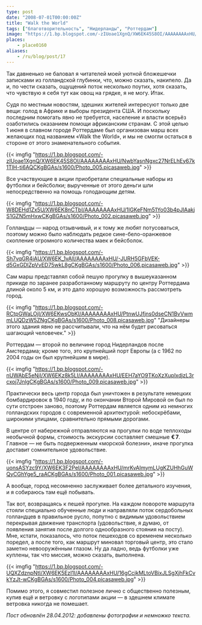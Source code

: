 ```yaml
---
type: post
date: "2008-07-01T00:00:00Z"
title: "Walk the World"
tags: ["благотворительность", "Нидерланды", "Роттердам"]
image: "https://1.bp.blogspot.com/-zIUoae1XgnQ/XW6EK45S8OI/AAAAAAAAxHU/NwbYasnNgxc27NrELhEy67k1TlH-ti6AQCKgBGAs/s1600/Photo_005.picasaweb.jpg"
places:
    - place0160
aliases:
    - /ru/blog/post/17
---
```


Так давненько не баловал я читателей моей уютной бложешечки записками из голландской глубинки, что, можно сказать, накипело. Да и, по чести сказать, ощущений поток несколько поутих, хотя сказать, что чувствую я себя тут как овощ на грядке, я не могу. Итак.

Судя по местным новостям, здешних жителей интересуют только две вещи: голод в Африке и выборы президента США. И поскольку последним помогать явно не требуется, население и власти всерьёз озаботились оказанием помощи африканским странам. С этой целью 1&nbsp;июня в славном городе Роттердаме был организован марш всех желающих под названием «Walk the World», и мы не смогли остаться в стороне от этого знаменательного события.

{{< imgfig "https://1.bp.blogspot.com/-zIUoae1XgnQ/XW6EK45S8OI/AAAAAAAAxHU/NwbYasnNgxc27NrELhEy67k1TlH-ti6AQCKgBGAs/s1600/Photo_005.picasaweb.jpg" >}}

<!--more-->

Все участвующие в акции приобретали специальные наборы из футболки и бейсболки; вырученные от этого деньги шли непосредственно на помощь голодающим детям.

{{< imgfig "https://1.bp.blogspot.com/-W8DEHd1Zx5U/XW6EK8nCTbI/AAAAAAAAxHU/1lGKeFNm51Yo03b4pJlAakjS1GZN5mHxwCKgBGAs/s1600/Photo_002.picasaweb.jpg" >}}

Голландцы — народ отзывчивый, и к тому же любят потусоваться, поэтому можно было наблюдать редкое сине-бело-оранжевое скопление огромного количества маек и бейсболок.

{{< imgfig "https://1.bp.blogspot.com/-Sh7vqGR4iAU/XW6EK_1vAlI/AAAAAAAAxHU/-JURH5GFbVEK-d5GxGDlZpVvED75wkL8gCKgBGAs/s1600/Photo_006.picasaweb.jpg" >}}

Сам марш представлял собой пешую прогулку в вышеуказанном прикиде по заранее разработанному маршруту по центру Роттердама длиной около 5&nbsp;км, и это дало хорошую возможность рассмотреть город.

{{< imgfig "https://1.bp.blogspot.com/-RCtpGWaLOjI/XW6EKwsObKI/AAAAAAAAxHU/PtnwUJfjns0dseCN1BvVwmmLUQDzW5ZNgCKgBGAs/s1600/Photo_008.picasaweb.jpg" "Дизайнеры этого здания явно не рассчитывали, что на нём будет рисоваться шагающий человечек." >}}

Роттердам — второй по величине город Нидерландов после Амстердама; кроме того, это крупнейший порт Европы (а с 1962 по 2004 годы он был крупнейшим в мире).

{{< imgfig "https://1.bp.blogspot.com/-nUWAbE5eNjI/XW6EKz8k5LI/AAAAAAAAxHU/EEH7aYO9TKoXzXuplxdjzL3rcxoj7JnlgCKgBGAs/s1600/Photo_009.picasaweb.jpg" >}}

Практически весь центр города был уничтожен в результате немецких бомбардировок в 1940 году, и по окончании Второй Мировой он был по сути отстроен заново, поэтому Роттердам является одним из немногих голландских городов с современной архитектурой: небоскрёбами, широкими улицами, сравнительно прямыми дорогами.

В центре от набережной отправляются на прогулки по воде теплоходы необычной формы, стоимость экскурсии составляет смешные **€ 7**. Главное — не быть подверженным «морской болезни», иначе прогулка доставит сомнительное удовольствие.

{{< imgfig "https://1.bp.blogspot.com/-uonsASYzc9Y/XW6EK3F2PeI/AAAAAAAAxHU/mrKvAImymLUgKZUHhGuWQyCGhYge5_raACKgBGAs/s1600/Photo_001.picasaweb.jpg" >}}

А вообще, город несомненно заслуживает более детального изучения, и я собираюсь там ещё побывать.

Так вот, возвращаясь к пешей прогулке. На каждом повороте маршрута стояли специально обученные люди и направляли поток сердобольных голландцев в правильное русло, попутно с видимым удовольствием перекрывая движение транспорта (удовольствие, я думаю, от появления занятия после долгого однообразного стояния на посту). Мне, кстати, показалось, что поток пешеходов со временем несколько поредел, а после того, как маршрут миновал торговый центр, это стало заметно невооружённым глазом. Ну да ладно, ведь футболки уже куплены, так что миссия, можно сказать, выполнена.

{{< imgfig "https://1.bp.blogspot.com/-UQXZdznpNtI/XW6EK5EzI1I/AAAAAAAAxHU/16gCcjkMLtoVBixJLSgXjhFkCvkYzJt-wCKgBGAs/s1600/Photo_004.picasaweb.jpg" >}}

Помимо этого, я совместил полезное лично с общественно полезным, купив ещё и ветровку с логотипами акции — в здешнем климате ветровка никогда не помешает.

*Пост обновлён 28.04.2012: добавлены фотографии и немножко текста.*
